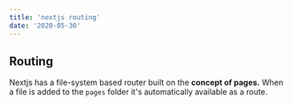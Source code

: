 ```yaml
---
title: 'nextjs routing'
date: '2020-05-30'
---
```


## Routing
Nextjs has a file-system based router built on the **concept of pages.**
When a file is added to the `pages` folder it's automatically available as a route.
